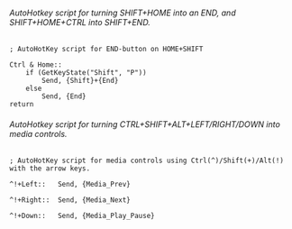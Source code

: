 ###### AutoHotkey script for turning SHIFT+HOME into an END, and SHIFT+HOME+CTRL into SHIFT+END.

```
; AutoHotKey script for END-button on HOME+SHIFT

Ctrl & Home::
	if (GetKeyState("Shift", "P"))         
		Send, {Shift}+{End}
	else
		Send, {End}
return
```

###### AutoHotkey script for turning CTRL+SHIFT+ALT+LEFT/RIGHT/DOWN into media controls.

```
; AutoHotKey script for media controls using Ctrl(^)/Shift(+)/Alt(!) with the arrow keys.

^!+Left::	Send, {Media_Prev}

^!+Right::	Send, {Media_Next}

^!+Down::	Send, {Media_Play_Pause}
```
